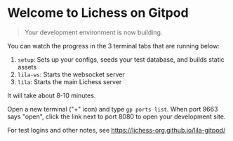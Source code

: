 # Welcome to Lichess on Gitpod

> Your development environment is now building.

You can watch the progress in the 3 terminal tabs that are running below:

1. `setup`: Sets up your configs, seeds your test database, and builds static assets
2. `lila-ws`: Starts the websocket server
3. `lila`: Starts the main Lichess server

It will take about 8-10 minutes.

Open a new terminal ("+" icon) and type `gp ports list`. When port 9663 says "open", click the link next to port 8080 to open your development site.

For test logins and other notes, see https://lichess-org.github.io/lila-gitpod/
